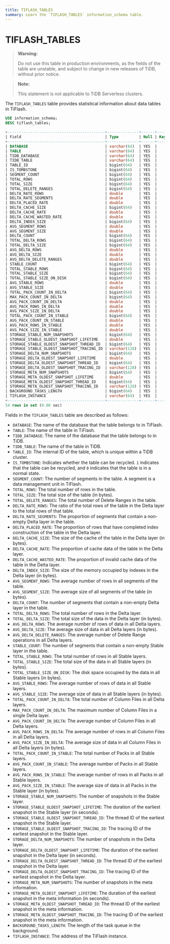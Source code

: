 ```yaml
---
title: TIFLASH_TABLES
summary: Learn the `TIFLASH_TABLES` information_schema table.
---
```


# TIFLASH_TABLES

> **Warning:**
>
> Do not use this table in production environments, as the fields of the table are unstable, and subject to change in new releases of TiDB, without prior notice.

> **Note:**
>
> This statement is not applicable to TiDB Serverless clusters.

The `TIFLASH_TABLES` table provides statistical information about data tables in TiFlash.

```sql
USE information_schema;
DESC tiflash_tables;
```

```sql
+-------------------------------------------+--------------+------+------+---------+-------+
| Field                                     | Type         | Null | Key  | Default | Extra |
+-------------------------------------------+--------------+------+------+---------+-------+
| DATABASE                                  | varchar(64)  | YES  |      | NULL    |       |
| TABLE                                     | varchar(64)  | YES  |      | NULL    |       |
| TIDB_DATABASE                             | varchar(64)  | YES  |      | NULL    |       |
| TIDB_TABLE                                | varchar(64)  | YES  |      | NULL    |       |
| TABLE_ID                                  | bigint(64)   | YES  |      | NULL    |       |
| IS_TOMBSTONE                              | bigint(64)   | YES  |      | NULL    |       |
| SEGMENT_COUNT                             | bigint(64)   | YES  |      | NULL    |       |
| TOTAL_ROWS                                | bigint(64)   | YES  |      | NULL    |       |
| TOTAL_SIZE                                | bigint(64)   | YES  |      | NULL    |       |
| TOTAL_DELETE_RANGES                       | bigint(64)   | YES  |      | NULL    |       |
| DELTA_RATE_ROWS                           | double       | YES  |      | NULL    |       |
| DELTA_RATE_SEGMENTS                       | double       | YES  |      | NULL    |       |
| DELTA_PLACED_RATE                         | double       | YES  |      | NULL    |       |
| DELTA_CACHE_SIZE                          | bigint(64)   | YES  |      | NULL    |       |
| DELTA_CACHE_RATE                          | double       | YES  |      | NULL    |       |
| DELTA_CACHE_WASTED_RATE                   | double       | YES  |      | NULL    |       |
| DELTA_INDEX_SIZE                          | bigint(64)   | YES  |      | NULL    |       |
| AVG_SEGMENT_ROWS                          | double       | YES  |      | NULL    |       |
| AVG_SEGMENT_SIZE                          | double       | YES  |      | NULL    |       |
| DELTA_COUNT                               | bigint(64)   | YES  |      | NULL    |       |
| TOTAL_DELTA_ROWS                          | bigint(64)   | YES  |      | NULL    |       |
| TOTAL_DELTA_SIZE                          | bigint(64)   | YES  |      | NULL    |       |
| AVG_DELTA_ROWS                            | double       | YES  |      | NULL    |       |
| AVG_DELTA_SIZE                            | double       | YES  |      | NULL    |       |
| AVG_DELTA_DELETE_RANGES                   | double       | YES  |      | NULL    |       |
| STABLE_COUNT                              | bigint(64)   | YES  |      | NULL    |       |
| TOTAL_STABLE_ROWS                         | bigint(64)   | YES  |      | NULL    |       |
| TOTAL_STABLE_SIZE                         | bigint(64)   | YES  |      | NULL    |       |
| TOTAL_STABLE_SIZE_ON_DISK                 | bigint(64)   | YES  |      | NULL    |       |
| AVG_STABLE_ROWS                           | double       | YES  |      | NULL    |       |
| AVG_STABLE_SIZE                           | double       | YES  |      | NULL    |       |
| TOTAL_PACK_COUNT_IN_DELTA                 | bigint(64)   | YES  |      | NULL    |       |
| MAX_PACK_COUNT_IN_DELTA                   | bigint(64)   | YES  |      | NULL    |       |
| AVG_PACK_COUNT_IN_DELTA                   | double       | YES  |      | NULL    |       |
| AVG_PACK_ROWS_IN_DELTA                    | double       | YES  |      | NULL    |       |
| AVG_PACK_SIZE_IN_DELTA                    | double       | YES  |      | NULL    |       |
| TOTAL_PACK_COUNT_IN_STABLE                | bigint(64)   | YES  |      | NULL    |       |
| AVG_PACK_COUNT_IN_STABLE                  | double       | YES  |      | NULL    |       |
| AVG_PACK_ROWS_IN_STABLE                   | double       | YES  |      | NULL    |       |
| AVG_PACK_SIZE_IN_STABLE                   | double       | YES  |      | NULL    |       |
| STORAGE_STABLE_NUM_SNAPSHOTS              | bigint(64)   | YES  |      | NULL    |       |
| STORAGE_STABLE_OLDEST_SNAPSHOT_LIFETIME   | double       | YES  |      | NULL    |       |
| STORAGE_STABLE_OLDEST_SNAPSHOT_THREAD_ID  | bigint(64)   | YES  |      | NULL    |       |
| STORAGE_STABLE_OLDEST_SNAPSHOT_TRACING_ID | varchar(128) | YES  |      | NULL    |       |
| STORAGE_DELTA_NUM_SNAPSHOTS               | bigint(64)   | YES  |      | NULL    |       |
| STORAGE_DELTA_OLDEST_SNAPSHOT_LIFETIME    | double       | YES  |      | NULL    |       |
| STORAGE_DELTA_OLDEST_SNAPSHOT_THREAD_ID   | bigint(64)   | YES  |      | NULL    |       |
| STORAGE_DELTA_OLDEST_SNAPSHOT_TRACING_ID  | varchar(128) | YES  |      | NULL    |       |
| STORAGE_META_NUM_SNAPSHOTS                | bigint(64)   | YES  |      | NULL    |       |
| STORAGE_META_OLDEST_SNAPSHOT_LIFETIME     | double       | YES  |      | NULL    |       |
| STORAGE_META_OLDEST_SNAPSHOT_THREAD_ID    | bigint(64)   | YES  |      | NULL    |       |
| STORAGE_META_OLDEST_SNAPSHOT_TRACING_ID   | varchar(128) | YES  |      | NULL    |       |
| BACKGROUND_TASKS_LENGTH                   | bigint(64)   | YES  |      | NULL    |       |
| TIFLASH_INSTANCE                          | varchar(64)  | YES  |      | NULL    |       |
+-------------------------------------------+--------------+------+------+---------+-------+
54 rows in set (0.00 sec)
```

Fields in the `TIFLASH_TABLES` table are described as follows:

- `DATABASE`: The name of the database that the table belongs to in TiFlash.
- `TABLE`: The name of the table in TiFlash.
- `TIDB_DATABASE`: The name of the database that the table belongs to in TiDB.
- `TIDB_TABLE`: The name of the table in TiDB.
- `TABLE_ID`: The internal ID of the table, which is unique within a TiDB cluster.
- `IS_TOMBSTONE`: Indicates whether the table can be recycled. `1` indicates that the table can be recycled, and `0` indicates that the table is in a normal state.
- `SEGMENT_COUNT`: The number of segments in the table. A segment is a data management unit in TiFlash.
- `TOTAL_ROWS`: The total number of rows in the table.
- `TOTAL_SIZE`: The total size of the table (in bytes).
- `TOTAL_DELETE_RANGES`: The total number of Delete Ranges in the table.
- `DELTA_RATE_ROWS`: The ratio of the total rows of the table in the Delta layer to the total rows of that table.
- `DELTA_RATE_SEGMENTS`: The proportion of segments that contain a non-empty Delta layer in the table.
- `DELTA_PLACED_RATE`: The proportion of rows that have completed index construction of the table in the Delta layer.
- `DELTA_CACHE_SIZE`: The size of the cache of the table in the Delta layer (in bytes).
- `DELTA_CACHE_RATE`: The proportion of cache data of the table in the Delta layer.
- `DELTA_CACHE_WASTED_RATE`: The proportion of invalid cache data of the table in the Delta layer.
- `DELTA_INDEX_SIZE`: The size of the memory occupied by indexes in the Delta layer (in bytes).
- `AVG_SEGMENT_ROWS`: The average number of rows in all segments of the table.
- `AVG_SEGMENT_SIZE`: The average size of all segments of the table (in bytes).
- `DELTA_COUNT`: The number of segments that contain a non-empty Delta layer in the table.
- `TOTAL_DELTA_ROWS`: The total number of rows in the Delta layer.
- `TOTAL_DELTA_SIZE`: The total size of the data in the Delta layer (in bytes).
- `AVG_DELTA_ROWS`: The average number of rows of data in all Delta layers.
- `AVG_DELTA_SIZE`: The average size of data in all Delta layers (in bytes).
- `AVG_DELTA_DELETE_RANGES`: The average number of Delete Range operations in all Delta layers.
- `STABLE_COUNT`: The number of segments that contain a non-empty Stable layer in the table.
- `TOTAL_STABLE_ROWS`: The total number of rows in all Stable layers.
- `TOTAL_STABLE_SIZE`: The total size of the data in all Stable layers (in bytes).
- `TOTAL_STABLE_SIZE_ON_DISK`: The disk space occupied by the data in all Stable layers (in bytes).
- `AVG_STABLE_ROWS`: The average number of rows of data in all Stable layers.
- `AVG_STABLE_SIZE`: The average size of data in all Stable layers (in bytes).
- `TOTAL_PACK_COUNT_IN_DELTA`: The total number of Column Files in all Delta layers.
- `MAX_PACK_COUNT_IN_DELTA`: The maximum number of Column Files in a single Delta layer.
- `AVG_PACK_COUNT_IN_DELTA`: The average number of Column Files in all Delta layers.
- `AVG_PACK_ROWS_IN_DELTA`: The average number of rows in all Column Files in all Delta layers.
- `AVG_PACK_SIZE_IN_DELTA`: The average size of data in all Column Files in all Delta layers (in bytes).
- `TOTAL_PACK_COUNT_IN_STABLE`: The total number of Packs in all Stable layers.
- `AVG_PACK_COUNT_IN_STABLE`: The average number of Packs in all Stable layers.
- `AVG_PACK_ROWS_IN_STABLE`: The average number of rows in all Packs in all Stable layers.
- `AVG_PACK_SIZE_IN_STABLE`: The average size of data in all Packs in the Stable layer (in bytes).
- `STORAGE_STABLE_NUM_SNAPSHOTS`: The number of snapshots in the Stable layer.
- `STORAGE_STABLE_OLDEST_SNAPSHOT_LIFETIME`: The duration of the earliest snapshot in the Stable layer (in seconds).
- `STORAGE_STABLE_OLDEST_SNAPSHOT_THREAD_ID`: The thread ID of the earliest snapshot in the Stable layer.
- `STORAGE_STABLE_OLDEST_SNAPSHOT_TRACING_ID`: The tracing ID of the earliest snapshot in the Stable layer.
- `STORAGE_DELTA_NUM_SNAPSHOTS`: The number of snapshots in the Delta layer.
- `STORAGE_DELTA_OLDEST_SNAPSHOT_LIFETIME`: The duration of the earliest snapshot in the Delta layer (in seconds).
- `STORAGE_DELTA_OLDEST_SNAPSHOT_THREAD_ID`: The thread ID of the earliest snapshot in the Delta layer.
- `STORAGE_DELTA_OLDEST_SNAPSHOT_TRACING_ID`: The tracing ID of the earliest snapshot in the Delta layer.
- `STORAGE_META_NUM_SNAPSHOTS`: The number of snapshots in the meta information.
- `STORAGE_META_OLDEST_SNAPSHOT_LIFETIME`: The duration of the earliest snapshot in the meta information (in seconds).
- `STORAGE_META_OLDEST_SNAPSHOT_THREAD_ID`: The thread ID of the earliest snapshot in the meta information.
- `STORAGE_META_OLDEST_SNAPSHOT_TRACING_ID`: The tracing ID of the earliest snapshot in the meta information.
- `BACKGROUND_TASKS_LENGTH`: The length of the task queue in the background.
- `TIFLASH_INSTANCE`: The address of the TiFlash instance.
